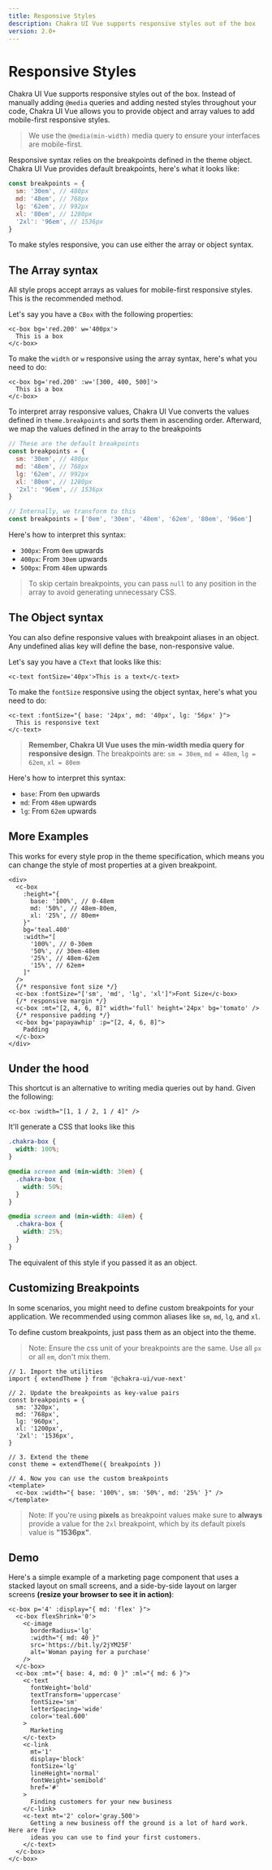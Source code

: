 ```yaml
---
title: Responsive Styles
description: Chakra UI Vue supports responsive styles out of the box
version: 2.0+
---
```


# Responsive Styles

Chakra UI Vue supports responsive styles out of the box. Instead of manually adding
`@media` queries and adding nested styles throughout your code, Chakra UI Vue allows
you to provide object and array values to add mobile-first responsive styles.

> We use the `@media(min-width)` media query to ensure your interfaces are
> mobile-first.

Responsive syntax relies on the breakpoints defined in the theme object. Chakra
UI Vue provides default breakpoints, here's what it looks like:

```js
const breakpoints = {
  sm: '30em', // 480px
  md: '48em', // 768px
  lg: '62em', // 992px
  xl: '80em', // 1280px
  '2xl': '96em', // 1536px
}
```

To make styles responsive, you can use either the array or object syntax.

## The Array syntax

All style props accept arrays as values for mobile-first responsive styles. This
is the recommended method.

Let's say you have a `CBox` with the following properties:

```vue
<c-box bg='red.200' w='400px'>
  This is a box
</c-box>
```

To make the `width` or `w` responsive using the array syntax, here's what you
need to do:

```vue
<c-box bg='red.200' :w='[300, 400, 500]'>
  This is a box
</c-box>
```

To interpret array responsive values, Chakra UI Vue converts the values defined in
`theme.breakpoints` and sorts them in ascending order. Afterward, we map the
values defined in the array to the breakpoints

```js
// These are the default breakpoints
const breakpoints = {
  sm: '30em', // 480px
  md: '48em', // 768px
  lg: '62em', // 992px
  xl: '80em', // 1280px
  '2xl': '96em', // 1536px
}

// Internally, we transform to this
const breakpoints = ['0em', '30em', '48em', '62em', '80em', '96em']
```

Here's how to interpret this syntax:

- `300px`: From `0em` upwards
- `400px`: From `30em` upwards
- `500px`: From `48em` upwards

> To skip certain breakpoints, you can pass `null` to any position in the array
> to avoid generating unnecessary CSS.

## The Object syntax

You can also define responsive values with breakpoint aliases in an object. Any
undefined alias key will define the base, non-responsive value.

Let's say you have a `CText` that looks like this:

```vue
<c-text fontSize='40px'>This is a text</c-text>
```

To make the `fontSize` responsive using the object syntax, here's what you need
to do:

```vue
<c-text :fontSize="{ base: '24px', md: '40px', lg: '56px' }">
  This is responsive text
</c-text>
```

> **Remember, Chakra UI Vue uses the min-width media query for responsive design**.
> The breakpoints are: `sm = 30em`, `md = 48em`, `lg = 62em`, `xl = 80em`

Here's how to interpret this syntax:

- `base`: From `0em` upwards
- `md`: From `48em` upwards
- `lg`: From `62em` upwards

## More Examples

This works for every style prop in the theme specification, which means you can
change the style of most properties at a given breakpoint.

```vue
<div>
  <c-box
    :height="{
      base: '100%', // 0-48em
      md: '50%', // 48em-80em,
      xl: '25%', // 80em+
    }"
    bg='teal.400'
    :width="[
      '100%', // 0-30em
      '50%', // 30em-48em
      '25%', // 48em-62em
      '15%', // 62em+
    ]"
  />
  {/* responsive font size */}
  <c-box :fontSize="['sm', 'md', 'lg', 'xl']">Font Size</c-box>
  {/* responsive margin */}
  <c-box :mt="[2, 4, 6, 8]" width='full' height='24px' bg='tomato' />
  {/* responsive padding */}
  <c-box bg='papayawhip' :p="[2, 4, 6, 8]">
    Padding
  </c-box>
</div>
```

## Under the hood

This shortcut is an alternative to writing media queries out by hand. Given the
following:

```vue
<c-box :width="[1, 1 / 2, 1 / 4]" />
```

It'll generate a CSS that looks like this

```css
.chakra-box {
  width: 100%;
}

@media screen and (min-width: 30em) {
  .chakra-box {
    width: 50%;
  }
}

@media screen and (min-width: 48em) {
  .chakra-box {
    width: 25%;
  }
}
```

The equivalent of this style if you passed it as an object.

## Customizing Breakpoints

In some scenarios, you might need to define custom breakpoints for your
application. We recommended using common aliases like `sm`, `md`, `lg`, and
`xl`.

To define custom breakpoints, just pass them as an object into the theme.

> Note: Ensure the css unit of your breakpoints are the same. Use all `px` or
> all `em`, don't mix them.

```vue
// 1. Import the utilities
import { extendTheme } from '@chakra-ui/vue-next'

// 2. Update the breakpoints as key-value pairs
const breakpoints = {
  sm: '320px',
  md: '768px',
  lg: '960px',
  xl: '1200px',
  '2xl': '1536px',
}

// 3. Extend the theme
const theme = extendTheme({ breakpoints })

// 4. Now you can use the custom breakpoints
<template>
  <c-box :width="{ base: '100%', sm: '50%', md: '25%' }" />
</template>
```

> Note: If you're using **pixels** as breakpoint values make sure to **always**
> provide a value for the `2xl` breakpoint, which by its default pixels value is
> **"1536px"**.

## Demo

Here's a simple example of a marketing page component that uses a stacked layout
on small screens, and a side-by-side layout on larger screens **(resize your
browser to see it in action)**:

```vue
<c-box p='4' :display="{ md: 'flex' }">
  <c-box flexShrink='0'>
    <c-image
      borderRadius='lg'
      :width="{ md: 40 }"
      src='https://bit.ly/2jYM25F'
      alt='Woman paying for a purchase'
    />
  </c-box>
  <c-box :mt="{ base: 4, md: 0 }" :ml="{ md: 6 }">
    <c-text
      fontWeight='bold'
      textTransform='uppercase'
      fontSize='sm'
      letterSpacing='wide'
      color='teal.600'
    >
      Marketing
    </c-text>
    <c-link
      mt='1'
      display='block'
      fontSize='lg'
      lineHeight='normal'
      fontWeight='semibold'
      href='#'
    >
      Finding customers for your new business
    </c-link>
    <c-text mt='2' color='gray.500'>
      Getting a new business off the ground is a lot of hard work. Here are five
      ideas you can use to find your first customers.
    </c-text>
  </c-box>
</c-box>
```